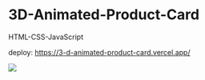 # 3D-Animated-Product-Card
HTML-CSS-JavaScript

deploy: https://3-d-animated-product-card.vercel.app/

<img src="background.gif">